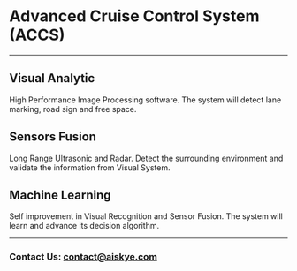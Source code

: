 # Advanced Cruise Control System (ACCS)
---
## Visual Analytic
High Performance Image Processing software. The system will detect lane marking, road sign and free space.
## Sensors Fusion
Long Range Ultrasonic and Radar. Detect the surrounding environment and validate the information from Visual System.
## Machine Learning
Self improvement in Visual Recognition and Sensor Fusion. The system will learn and advance its decision algorithm.

---
### Contact Us:  <contact@aiskye.com>

